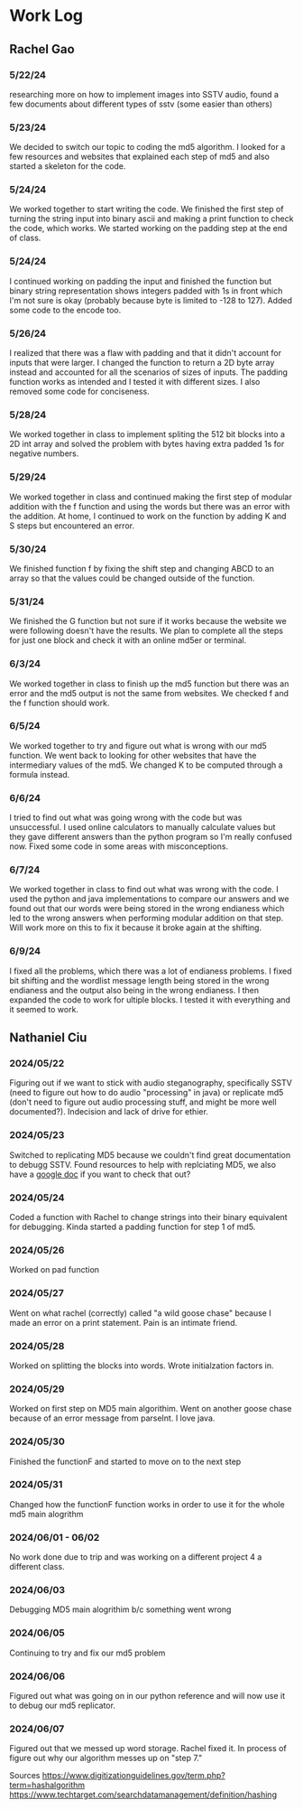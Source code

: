 # Work Log

## Rachel Gao

### 5/22/24

researching more on how to implement images into SSTV audio, found a few documents about different types of sstv (some easier than others)

### 5/23/24

We decided to switch our topic to coding the md5 algorithm. I looked for a few resources and websites that explained each step of md5 and also started a skeleton for the code.

### 5/24/24

We worked together to start writing the code. We finished the first step of turning the string input into binary ascii and making a print function to check the code, which works. We started working on the padding step at the end of class.

### 5/24/24
I continued working on padding the input and finished the function but binary string representation shows integers padded with 1s in front which I'm not sure is okay (probably because byte is limited to -128 to 127). Added some code to the encode too. 

### 5/26/24
I realized that there was a flaw with padding and that it didn't account for inputs that were larger. I changed the function to return a 2D byte array instead and accounted for all the scenarios of sizes of inputs. The padding function works as intended and I tested it with different sizes. I also removed some code for conciseness.

### 5/28/24
We worked together in class to implement spliting the 512 bit blocks into a 2D int array and solved the problem with bytes having extra padded 1s for negative numbers. 

### 5/29/24
We worked together in class and continued making the first step of modular addition with the f function and using the words but there was an error with the addition. At home, I continued to work on the function by adding K and S steps but encountered an error.

### 5/30/24
We finished function f by fixing the shift step and changing ABCD to an array so that the values could be changed outside of the function.

### 5/31/24
We finished the G function but not sure if it works because the website we were following doesn't have the results. We plan to complete all the steps for just one block and check it with an online md5er or terminal.

### 6/3/24
We worked together in class to finish up the md5 function but there was an error and the md5 output is not the same from websites. We checked f and the f function should work.

### 6/5/24
We worked together to try and figure out what is wrong with our md5 function. We went back to looking for other websites that have the intermediary values of the md5. We changed K to be computed through a formula instead.

### 6/6/24
I tried to find out what was going wrong with the code but was unsuccessful. I used online calculators to manually calculate values but they gave different answers than the python program so I'm really confused now. Fixed some code in some areas with misconceptions.

### 6/7/24
We worked together in class to find out what was wrong with the code. I used the python and java implementations to compare our answers and we found out that our words were being stored in the wrong endianess which led to the wrong answers when performing modular addition on that step. Will work more on this to fix it because it broke again at the shifting.

### 6/9/24
I fixed all the problems, which there was a lot of endianess problems. I fixed bit shifting and the wordlist message length being stored in the wrong endianess and the output also being in the wrong endianess. I then expanded the code to work for ultiple blocks. I tested it with everything and it seemed to work.

## Nathaniel Ciu

### 2024/05/22
Figuring out if we want to stick with audio steganography, specifically SSTV (need to figure out how to do audio "processing" in java) or replicate md5 (don't need to figure out audio processing stuff, and might be more well documented?). Indecision and lack of drive for ethier. 

### 2024/05/23
Switched to replicating MD5 because we couldn't find great documentation to debugg SSTV. Found resources to help with replciating MD5, we also have a [google doc](https://docs.google.com/document/d/1L5EoYW-sUBFakbkqqNC-GjzaK4cZB_PYZ6wepM9pxTg/edit?usp=sharing) if you want to check that out? 

### 2024/05/24
Coded a function with Rachel to change strings into their binary equivalent for debugging. Kinda started a padding function for step 1 of md5.

### 2024/05/26
Worked on pad function

### 2024/05/27
Went on what rachel (correctly) called "a wild goose chase" because I made an error on a print statement. Pain is an intimate friend. 

### 2024/05/28
Worked on splitting the blocks into words. Wrote initialzation factors in.

### 2024/05/29
Worked on first step on MD5 main algorithim. Went on another goose chase because of an error message from parseInt. I love java. 

### 2024/05/30
Finished the functionF and started to move on to the next step 

### 2024/05/31
Changed how the functionF function works in order to use it for the whole md5 main alogrithm

### 2024/06/01 - 06/02
No work done due to trip and was working on a different project 4 a different class.

### 2024/06/03
Debugging MD5 main alogrithim b/c something went wrong 

### 2024/06/05
Continuing to try and fix our md5 problem

### 2024/06/06
Figured out what was going on in our python reference and will now use it to debug our md5 replicator.

### 2024/06/07
Figured out that we messed up word storage. Rachel fixed it. In process of figure out why our algorithm messes up on "step 7."




Sources 
https://www.digitizationguidelines.gov/term.php?term=hashalgorithm 
https://www.techtarget.com/searchdatamanagement/definition/hashing
